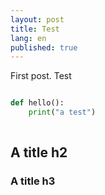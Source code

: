 ```yaml
---
layout: post
title: Test
lang: en
published: true
---
```


First post. Test

```python

def hello():
	print("a test")
	
```

## A title h2

### A title h3